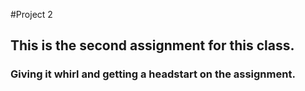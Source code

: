 #Project 2
## This is the second assignment for this class.
### Giving it whirl and getting a headstart on the assignment.
